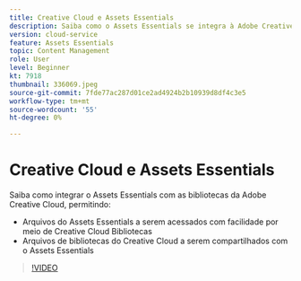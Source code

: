 ```yaml
---
title: Creative Cloud e Assets Essentials
description: Saiba como o Assets Essentials se integra à Adobe Creative Cloud.
version: cloud-service
feature: Assets Essentials
topic: Content Management
role: User
level: Beginner
kt: 7918
thumbnail: 336069.jpeg
source-git-commit: 7fde77ac287d01ce2ad4924b2b10939d8df4c3e5
workflow-type: tm+mt
source-wordcount: '55'
ht-degree: 0%

---
```


# Creative Cloud e Assets Essentials

Saiba como integrar o Assets Essentials com as bibliotecas da Adobe Creative Cloud, permitindo:

+ Arquivos do Assets Essentials a serem acessados com facilidade por meio de Creative Cloud Bibliotecas
+ Arquivos de bibliotecas do Creative Cloud a serem compartilhados com o Assets Essentials

>[!VIDEO](https://video.tv.adobe.com/v/336069/?quality=12&learn=on)
